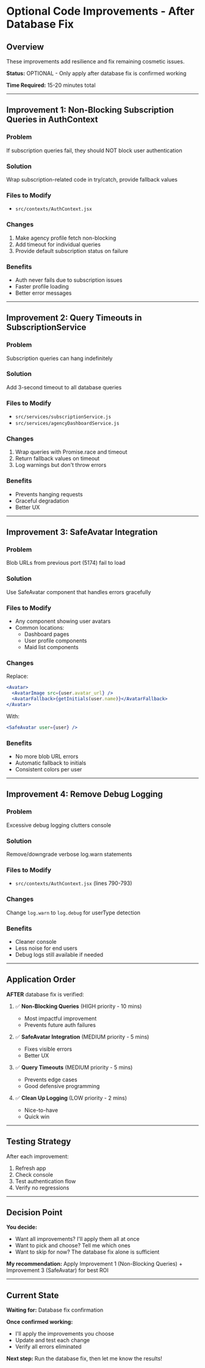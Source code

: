# Optional Code Improvements - After Database Fix

## Overview

These improvements add resilience and fix remaining cosmetic issues.

**Status:** OPTIONAL - Only apply after database fix is confirmed working

**Time Required:** 15-20 minutes total

---

## Improvement 1: Non-Blocking Subscription Queries in AuthContext

### Problem
If subscription queries fail, they should NOT block user authentication

### Solution
Wrap subscription-related code in try/catch, provide fallback values

### Files to Modify
- `src/contexts/AuthContext.jsx`

### Changes
1. Make agency profile fetch non-blocking
2. Add timeout for individual queries
3. Provide default subscription status on failure

### Benefits
- Auth never fails due to subscription issues
- Faster profile loading
- Better error messages

---

## Improvement 2: Query Timeouts in SubscriptionService

### Problem
Subscription queries can hang indefinitely

### Solution
Add 3-second timeout to all database queries

### Files to Modify
- `src/services/subscriptionService.js`
- `src/services/agencyDashboardService.js`

### Changes
1. Wrap queries with Promise.race and timeout
2. Return fallback values on timeout
3. Log warnings but don't throw errors

### Benefits
- Prevents hanging requests
- Graceful degradation
- Better UX

---

## Improvement 3: SafeAvatar Integration

### Problem
Blob URLs from previous port (5174) fail to load

### Solution
Use SafeAvatar component that handles errors gracefully

### Files to Modify
- Any component showing user avatars
- Common locations:
  - Dashboard pages
  - User profile components
  - Maid list components

### Changes
Replace:
```jsx
<Avatar>
  <AvatarImage src={user.avatar_url} />
  <AvatarFallback>{getInitials(user.name)}</AvatarFallback>
</Avatar>
```

With:
```jsx
<SafeAvatar user={user} />
```

### Benefits
- No more blob URL errors
- Automatic fallback to initials
- Consistent colors per user

---

## Improvement 4: Remove Debug Logging

### Problem
Excessive debug logging clutters console

### Solution
Remove/downgrade verbose log.warn statements

### Files to Modify
- `src/contexts/AuthContext.jsx` (lines 790-793)

### Changes
Change `log.warn` to `log.debug` for userType detection

### Benefits
- Cleaner console
- Less noise for end users
- Debug logs still available if needed

---

## Application Order

**AFTER** database fix is verified:

1. ✅ **Non-Blocking Queries** (HIGH priority - 10 mins)
   - Most impactful improvement
   - Prevents future auth failures

2. ✅ **SafeAvatar Integration** (MEDIUM priority - 5 mins)
   - Fixes visible errors
   - Better UX

3. ✅ **Query Timeouts** (MEDIUM priority - 5 mins)
   - Prevents edge cases
   - Good defensive programming

4. ✅ **Clean Up Logging** (LOW priority - 2 mins)
   - Nice-to-have
   - Quick win

---

## Testing Strategy

After each improvement:
1. Refresh app
2. Check console
3. Test authentication flow
4. Verify no regressions

---

## Decision Point

**You decide:**
- Want all improvements? I'll apply them all at once
- Want to pick and choose? Tell me which ones
- Want to skip for now? The database fix alone is sufficient

**My recommendation:** Apply Improvement 1 (Non-Blocking Queries) + Improvement 3 (SafeAvatar) for best ROI

---

## Current State

**Waiting for:** Database fix confirmation

**Once confirmed working:**
- I'll apply the improvements you choose
- Update and test each change
- Verify all errors eliminated

**Next step:** Run the database fix, then let me know the results!
